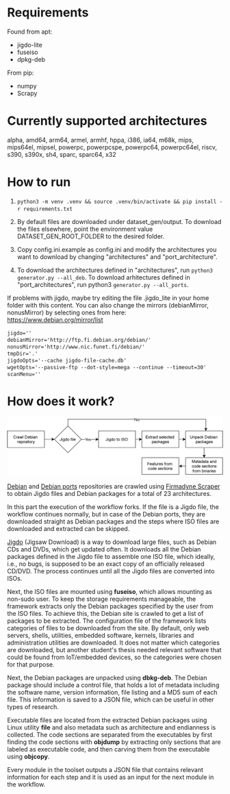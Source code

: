 # Requirements
Found from apt:
- jigdo-lite
- fuseiso
- dpkg-deb

From pip:
- numpy
- Scrapy

# Currently supported architectures

alpha,
amd64,
arm64,
armel,
armhf,
hppa,
i386,
ia64,
m68k,
mips,
mips64el,
mipsel,
powerpc,
powerpcspe,
powerpc64,
powerpc64el,
riscv,
s390,
s390x,
sh4,
sparc,
sparc64,
x32

# How to run

1. ```python3 -m venv .venv && source .venv/bin/activate && pip install -r requirements.txt```

2. By default files are downloaded under dataset_gen/output. To download the files elsewhere, point the environment value DATASET_GEN_ROOT_FOLDER to the desired folder.

3. Copy config.ini.example as config.ini and modify the architectures you want to download by changing "architectures" and "port_architecture".

4. To download the architectures defined in "architectures", run ```python3 generator.py --all_deb```. To download arhitectures defined in "port_architectures", run python3 ```generator.py --all_ports```.

If problems with jigdo, maybe try editing the file .jigdo_lite in your home folder with this content.
You can also change the mirrors (debianMirror, nonusMirror) by selecting ones from here: https://www.debian.org/mirror/list

```
jigdo=''
debianMirror='http://ftp.fi.debian.org/debian/'
nonusMirror='http://www.nic.funet.fi/debian/'
tmpDir='.'
jigdoOpts='--cache jigdo-file-cache.db'
wgetOpts='--passive-ftp --dot-style=mega --continue --timeout=30'
scanMenu=''
```
# How does it work?

![Workflow](images/detailed_workflow.png)

[Debian](http://cdimage.debian.org/mirror/cdimage/archive/) and [Debian ports](http://ftp.ports.debian.org/debian-ports/) repositories are crawled using [Firmadyne Scraper](https://github.com/firmadyne/scraper) to obtain Jigdo files and Debian packages for a total of 23 architectures.

In this part the execution of the workflow forks. If the file is a Jigdo file, the workflow continues normally, but in case of the Debian ports, they are downloaded straight as Debian packages and the steps where ISO files are downloaded and extracted can be skipped.

[Jigdo](http://atterer.org/jigdo/) (Jigsaw Download) is a way to download large files, such as Debian CDs and DVDs, which get updated often. It downloads all the Debian packages defined in the Jigdo file to assemble one ISO file, which ideally, i.e., no bugs, is supposed to be an exact copy of an officially released CD/DVD. The process continues until all the Jigdo files are converted into ISOs.

Next, the ISO files are mounted using **fuseiso**, which allows mounting as non-sudo user. To keep the storage requirements manageable, the framework extracts only the Debian packages specified by the user from the ISO files. To achieve this, the Debian site is crawled to get a list of packages to be extracted. The configuration file of the framework lists categories of files to be downloaded from the site. By default, only web servers, shells, utilities, embedded software, kernels, libraries and administration utilities are downloaded. It does not matter which categories are downloaded, but another student's thesis needed relevant software that could be found from IoT/embedded devices, so the categories were chosen for that purpose.

Next, the Debian packages are unpacked using **dbkg-deb**. The Debian package should include a control file, that holds a lot of metadata including the software name, version information, file listing and a MD5 sum of each file. This information is saved to a JSON file, which can be useful in other types of research.

Executable files are located from the extracted Debian packages using Linux utility **file** and also metadata such as architecture and endianness is collected. The code sections are separated from the executables by first finding the code sections with **objdump** by extracting only sections that are labeled as executable code, and then carving them from the executable using **objcopy**.

Every module in the toolset outputs a JSON file that contains relevant information for each step and it is used as an input for the next module in the workflow.

